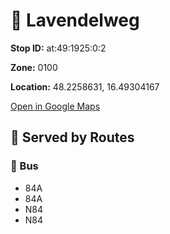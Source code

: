 # 🚉 Lavendelweg


**Stop ID:** at:49:1925:0:2

**Zone:** 0100

**Location:** 48.2258631, 16.49304167

[Open in Google Maps](https://www.google.com/maps?q=48.2258631,16.49304167)

## 🚆 Served by Routes

### 🚌 Bus
- 84A
- 84A
- N84
- N84